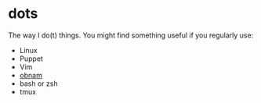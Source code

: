 dots
====

The way I do(t) things. You might find something useful if you regularly use:

* Linux
* Puppet
* Vim
* [obnam](http://liw.fi/obnam/)
* bash or zsh
* tmux
